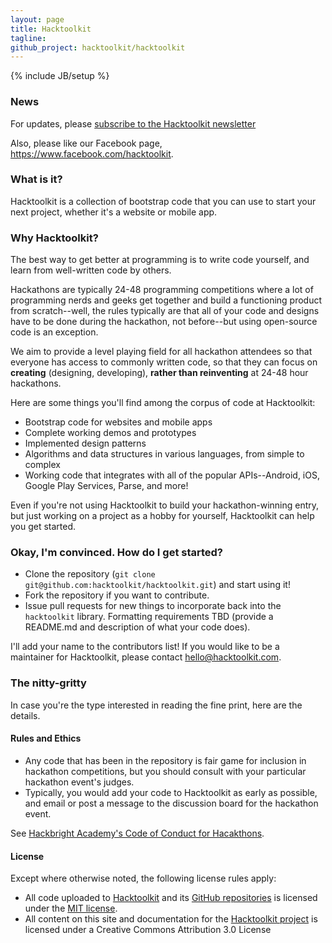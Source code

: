 ```yaml
---
layout: page
title: Hacktoolkit
tagline:
github_project: hacktoolkit/hacktoolkit
---
```

{% include JB/setup %}

### News

For updates, please [subscribe to the Hacktoolkit newsletter](http://eepurl.com/MBjjf)

Also, please like our Facebook page, <https://www.facebook.com/hacktoolkit>.

### What is it?

Hacktoolkit is a collection of bootstrap code that you can use to start your next project, whether it's a website or mobile app.

### Why Hacktoolkit?

The best way to get better at programming is to write code yourself, and learn from well-written code by others.

Hackathons are typically 24-48 programming competitions where a lot of programming nerds and geeks get together and build a functioning product from scratch--well, the rules typically are that all of your code and designs have to be done during the hackathon, not before--but using open-source code is an exception.

We aim to provide a level playing field for all hackathon attendees so that everyone has access to commonly written code, so that they can focus on **creating** (designing, developing), **rather than reinventing** at 24-48 hour hackathons.

Here are some things you'll find among the corpus of code at Hacktoolkit:

* Bootstrap code for websites and mobile apps
* Complete working demos and prototypes
* Implemented design patterns
* Algorithms and data structures in various languages, from simple to complex
* Working code that integrates with all of the popular APIs--Android, iOS, Google Play Services, Parse, and more!

Even if you're not using Hacktoolkit to build your hackathon-winning entry, but just working on a project as a hobby for yourself, Hacktoolkit can help you get started.

### Okay, I'm convinced. How do I get started?

* Clone the repository (`git clone git@github.com:hacktoolkit/hacktoolkit.git`) and start using it!
* Fork the repository if you want to contribute.
* Issue pull requests for new things to incorporate back into the `hacktoolkit` library. Formatting requirements TBD (provide a README.md and description of what your code does).

I'll add your name to the contributors list! If you would like to be a maintainer for Hacktoolkit, please contact <hello@hacktoolkit.com>.

### The nitty-gritty

In case you're the type interested in reading the fine print, here are the details.

#### Rules and Ethics

* Any code that has been in the repository is fair game for inclusion in hackathon competitions, but you should consult with your particular hackathon event's judges.
* Typically, you would add your code to Hacktoolkit as early as possible, and email or post a message to the discussion board for the hackathon event.

See [Hackbright Academy's Code of Conduct for Hacakthons](http://www.hackbrightacademy.com/code_of_conduct_for_hackathons).

#### License

Except where otherwise noted, the following license rules apply:

* All code uploaded to [Hacktoolkit](http://hacktoolkit.com) and its [GitHub repositories](https://github.com/hacktoolkit) is licensed under the [MIT license](http://opensource.org/licenses/MIT).
* All content on this site and documentation for the [Hacktoolkit project](https://github.com/hacktoolkit/hacktoolkit) is licensed under a Creative Commons Attribution 3.0 License
